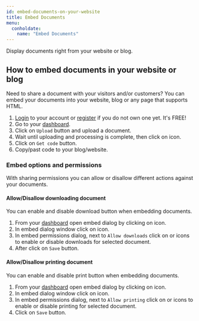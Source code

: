 ```yaml
---
id: embed-documents-on-your-website
title: Embed Documents
menu:
  conholdate:
    name: "Embed Documents" 
---
```


Display documents right from your website or blog.

## How to embed documents in your website or blog
Need to share a document with your visitors and/or customers? You can embed your documents into your website, blog or any page that supports HTML.
1. [Login](https://conholdate.app/signin) to your account or [register](https://conholdate.app/signin) if you do not own one yet. It's FREE!
1. Go to your [dashboard](https://dashboard.conholdate.app).
1. Click on `Upload` button and upload a document.
1. Wait until uploading and processing is complete, then click on <i class="fas fa-code"></i> icon.
1. Click on `Get code` button.
1. Copy/past code to your blog/website.

### Embed options and permissions
With sharing permissions you can allow or disallow different actions against your documents.

#### Allow/Disallow downloading document
You can enable and disable download button when embedding documents.  
1. From your [dashboard](https://dashboard.conholdate.app) open embed dialog by clicking on <i class="fas fa-code"></i> icon.
1. In embed dialog window click on <i class="fas fa-cog"></i> icon.
1. In embed permissions dialog, next to `Allow downloads` click on <i class="fas fa-toggle-on"></i> or <i class="fas fa-toggle-off"></i> icons to enable or disable downloads for selected document.
1. After click on `Save` button.

#### Allow/Disallow printing document
You can enable and disable print button when embedding documents.  
1. From your [dashboard](https://dashboard.conholdate.app) open embed dialog by clicking on <i class="fas fa-code"></i> icon.
1. In embed dialog window click on <i class="fas fa-cog"></i> icon.
1. In embed permissions dialog, next to `Allow printing` click on <i class="fas fa-toggle-on"></i> or <i class="fas fa-toggle-off"></i> icons to enable or disable printing for selected document.
1. Click on `Save` button.